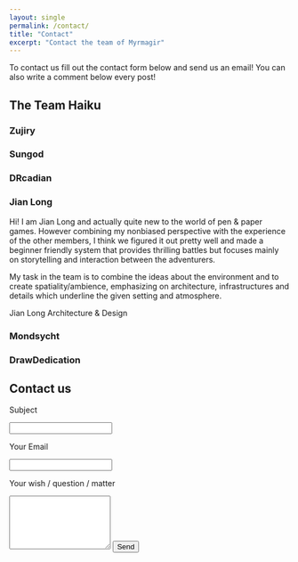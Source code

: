 ```yaml
---
layout: single
permalink: /contact/
title: "Contact"
excerpt: "Contact the team of Myrmagir"
---
```


To contact us fill out the contact form below and send us an email!
You can also write a comment below every post!

## The Team Haiku

### Zujiry

### Sungod

### DRcadian

### Jian Long

Hi! I am Jian Long and actually quite new to the world of pen & paper games. 
  However combining my nonbiased perspective with the experience of the other members, I think we figured it out pretty well and made a beginner friendly system that provides thrilling battles but focuses mainly on storytelling and interaction between the adventurers.

My task in the team is to combine the ideas about the environment and to create spatiality/ambience, emphasizing on architecture, 
infrastructures and details which underline the given setting and atmosphere.

Jian Long Architecture & Design

### Mondsycht

### DrawDedication

## Contact us

<form action="https://formspree.io/myrmagir@gmail.com"
      method="POST">
    <p> Subject </p>
    <input type="text" name="name">
    <p> Your Email </p>
    <input type="email" name="_replyto">
    <p> Your wish / question / matter </p>
    <textarea rows="6" name="message"></textarea>
    <button class="btn">Send</button>
</form>